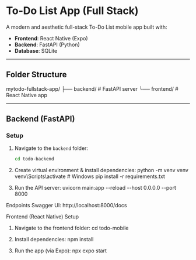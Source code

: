 # To-Do List App (Full Stack)

A modern and aesthetic full-stack To-Do List mobile app built with:
- **Frontend**: React Native (Expo)
- **Backend**: FastAPI (Python)
- **Database**: SQLite

---

## Folder Structure
mytodo-fullstack-app/ ├── backend/ # FastAPI server └── frontend/ # React Native app

---

## Backend (FastAPI)

### Setup
1. Navigate to the `backend` folder:
   ```bash
   cd todo-backend

2. Create virtual environment & install dependencies:
    python -m venv venv
    venv\Scripts\activate  # Windows
    pip install -r requirements.txt

3. Run the API server:
    uvicorn main:app --reload --host 0.0.0.0 --port 8000

Endpoints
Swagger UI: http://localhost:8000/docs

Frontend (React Native)
Setup
1. Navigate to the frontend folder:
    cd todo-mobile

2. Install dependencies:
    npm install

3. Run the app (via Expo):
    npx expo start